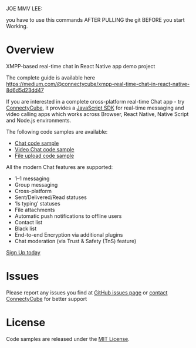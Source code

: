 JOE MMV LEE:

you have to use this commands AFTER PULLING the git
BEFORE you start Working.

# Overview

XMPP-based real-time chat in React Native app demo project  

The complete guide is available here https://medium.com/@connectycube/xmpp-real-time-chat-in-react-native-8d6d5d23dd47

If you are interested in a complete cross-platform real-time Chat app - try
[ConnectyCube](https://connectycube.com/), it provides a [JavaScript SDK](https://developers.connectycube.com/js/) for real-time messaging and video calling apps which works across Browser, React Native, Native Script and Node.js environments.


The following code samples are available:

- [Chat code sample](https://github.com/ConnectyCube/connectycube-reactnative-samples/tree/master/RNChat)
- [Video Chat code sample](https://github.com/ConnectyCube/connectycube-reactnative-samples/tree/master/RNVideoChat)
- [File upload code sample](https://github.com/ConnectyCube/connectycube-reactnative-samples/tree/master/RNUploadFiles)


All the modern Chat features are supported:

* 1–1 messaging
* Group messaging
* Cross-platform
* Sent/Delivered/Read statuses
* ‘Is typing’ statuses
* File attachments
* Automatic push notifications to offline users
* Contact list
* Black list
* End-to-end Encryption via additional plugins
* Chat moderation (via Trust & Safety (TnS) feature)

[Sign Up today](https://connectycube.com/signup/)

# Issues

Please report any issues you find at [GitHub issues page](https://github.com/ConnectyCube/react-native-xmpp-demo/issues) or [contact ConnectyCube](https://connectycube.com/contact/) for better support 

# License

Code samples are released under the [MIT License](https://opensource.org/licenses/MIT).
